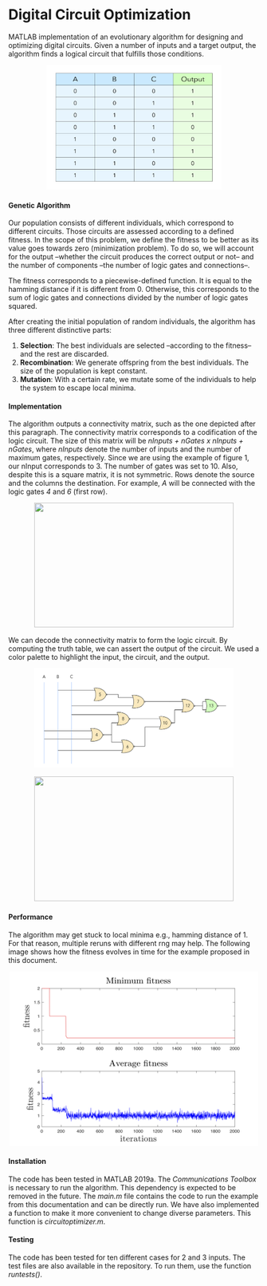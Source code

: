 # Digital Circuit Optimization

MATLAB implementation of an evolutionary algorithm for designing and optimizing digital circuits. Given a number of inputs and a target output, the algorithm finds a logical circuit that fulfills those conditions.

<p align="center">
    <img width="350" height="250" src="images/input-output.jpg">
</p>


#### Genetic Algorithm
Our population consists of different individuals, which correspond to different circuits. Those circuits are assessed according to a defined fitness. In the scope of this problem, we define the fitness to be better as its value goes towards zero (minimization problem). To do so, we will account for the output –whether the circuit produces the correct output or not– and the number of components –the number of logic gates and connections–. 

The fitness corresponds to a piecewise-defined function. It is equal to the hamming distance if it is different from 0. Otherwise, this corresponds to the sum of logic gates and connections divided by the number of logic gates squared. 

After creating the initial population of random individuals, the algorithm has three different distinctive parts:
1. **Selection**: The best individuals are selected –according to the fitness– and the rest are discarded.
2. **Recombination**: We generate offspring from the best individuals. The size of the population is kept constant.
3. **Mutation**: With a certain rate, we mutate some of the individuals to help the system to escape local minima.

#### Implementation
The algorithm outputs a connectivity matrix, such as the one depicted after this paragraph. The connectivity matrix corresponds to a codification of the logic circuit. The size of this matrix will be *nInputs + nGates x nInputs + nGates*, where *nInputs* denote the number of inputs and the number of maximum gates, respectively. Since we are using the example of figure 1, our nInput corresponds to 3. The number of gates was set to 10. Also, despite this is a square matrix, it is not symmetric. Rows denote the source and the columns the destination. For example, *A* will be connected with the logic gates *4* and *6* (first row).

<p align="center">
  <img width="400" height="250" src="images/connectivity_matrix.jpg">
</p>

We can decode the connectivity matrix to form the logic circuit. By computing the truth table, we can assert the output of the circuit. We used a color palette to highlight the input, the circuit, and the output.

<p align="center">
  <img width="400" height="200" src="images/circuit.jpg">
</p>


<p align="center">
  <img width="400" height="250" src="images/table_circuit.jpg">
</p>


#### Performance
The algorithm may get stuck to local minima e.g., hamming distance of 1. For that reason, multiple reruns with different rng may help. The following image shows how the fitness evolves in time for the example proposed in this document.

<p align="center">
  <img width="500" height="350" src="images/evolution.jpg">
</p>


#### Installation
The code has been tested in MATLAB 2019a. The *Communications Toolbox* is necessary to run the algorithm. This dependency is expected to be removed in the future. 
The *main.m* file contains the code to run the example from this documentation and can be directly run. We have also implemented a function to make it more convenient to change diverse parameters. This function is *circuitoptimizer.m*.


#### Testing
The code has been tested for ten different cases for 2 and 3 inputs. The test files are also available in the repository. To run them, use the function *runtests()*.

